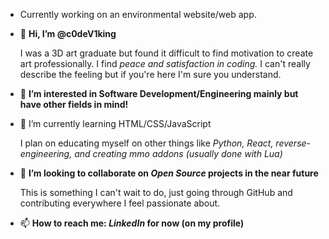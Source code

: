 - Currently working on an environmental website/web app.

- 👋 <b>Hi, I’m @c0deV1king</b> <br>
      <p> I was a 3D art graduate but found it difficult to find motivation to create art professionally.
  I find <em>peace and satisfaction in coding.</em> I can't really describe the feeling but if you're here
      I'm sure you understand. </p>

- 👀 <b>I’m interested in Software Development/Engineering mainly but have other fields in mind!</b>

- 🌱 I’m currently learning HTML/CSS/JavaScript <br>
      <p> I plan on educating myself on other things like <em>Python, React, reverse-engineering, and creating mmo addons (usually done with Lua)</em> </p>

- 💞️ <b>I’m looking to collaborate on <em>Open Source</em> projects in the near future</b><br>
      <p>This is something I can't wait to do, just going through GitHub and contributing everywhere I feel passionate about.</p>

- 📫 <b>How to reach me: <em>LinkedIn</em> for now (on my profile)</b>

<!---
c0deV1king/c0deV1king is a ✨ special ✨ repository because its `README.md` (this file) appears on your GitHub profile.
You can click the Preview link to take a look at your changes.
--->
